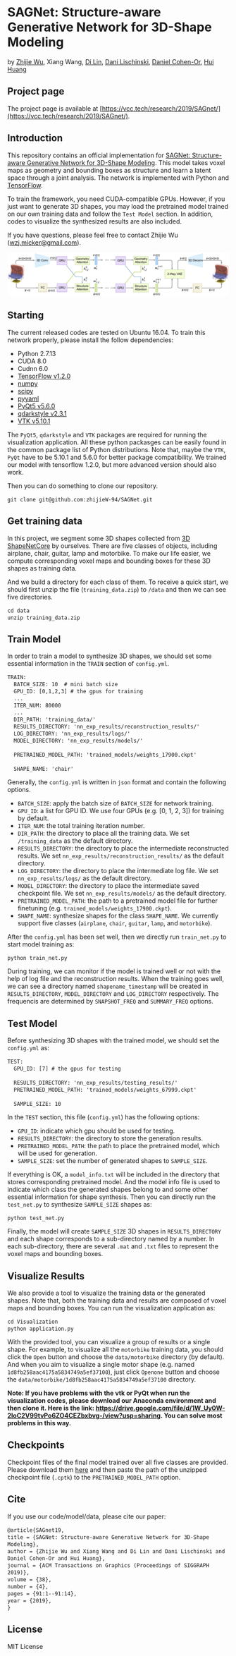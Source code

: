 # SAGNet: Structure-aware Generative Network for 3D-Shape Modeling
by [Zhijie Wu](https://zhijiew94.github.io/), Xiang Wang, [Di Lin](https://vcc.tech/Di_Lin/), [Dani Lischinski](http://danix3d.droppages.com/), [Daniel Cohen-Or](http://www.math.tau.ac.il/~dcor/), [Hui Huang](https://vcc.tech/~huihuang)


## Project page
The project page is available at [https://vcc.tech/research/2019/SAGnet/](https://vcc.tech/research/2019/SAGnet/).


## Introduction ##
This repository contains an official implementation for [SAGNet: Structure-aware Generative Network for 3D-Shape Modeling](http://vcc.szu.edu.cn/file/upload_file//image/research/att201905040553/SAGNet.pdf). 
This model takes voxel maps as geometry and bounding boxes as structure and learn a latent space through a joint analysis.
The network is implemented with Python and [TensorFlow](https://www.tensorflow.org/).

To train the framework, you need CUDA-compatible GPUs. 
However, if you just want to generate 3D shapes, you may load the pretrained model trained on our own training data and follow the `Test Model` section. 
In addition, codes to visualize the synthesized results are also included.

If you have questions, please feel free to contact Zhijie Wu (wzj.micker@gmail.com).

![overview](overview.jpg)


## Starting ##

The current released codes are tested on Ubuntu 16.04. To train this network properly, please install the follow dependencies:
- Python 2.7.13
- CUDA 8.0
- Cudnn 6.0
- [TensorFlow v1.2.0](https://www.tensorflow.org/)
- [numpy](http://www.numpy.org/)
- [scipy](https://www.scipy.org/)
- [pyyaml](https://pypi.python.org/pypi/PyYAML) 
- [PyQt5 v5.6.0](https://pypi.org/project/PyQt5/)
- [qdarkstyle v2.3.1](https://github.com/ColinDuquesnoy/QDarkStyleSheet/)
- [VTK v5.10.1](https://vtk.org/)

The `PyQt5`, `qdarkstyle` and `VTK` packages are required for running the visualization application. All these python packasges can be easily found 
in the common package list of Python distributions. Note that, maybe the `VTK`, `PyQt` have to be 5.10.1 and 5.6.0 for better package compatibility.
We trained our model with tensorflow 1.2.0, but more advanced version should also work. 

Then you can do something to clone our repository.
```
git clone git@github.com:zhijieW-94/SAGNet.git
```


## Get training data ##
In this project, we segment some 3D shapes collected from [3D ShapeNetCore](http://web.stanford.edu/~ericyi/project_page/part_annotation/index.html) by ourselves.
There are five classes of objects, including airplane, chair, guitar, lamp and motorbike. 
To make our life easier, we compute corresponding voxel maps and bounding boxes for these 3D shapes as training data.

And we build a directory for each class of them. To receive a quick start, we should first unzip the file (`training_data.zip`) to `/data` and then we can see five directories.
```
cd data
unzip training_data.zip
```

## Train Model ##
In order to train a model to synthesize 3D shapes, we should set some essential information in the `TRAIN` section of `config.yml`.
```
TRAIN:
  BATCH_SIZE: 10  # mini batch size
  GPU_ID: [0,1,2,3] # the gpus for training
  ...
  ITER_NUM: 80000
  ...
  DIR_PATH: 'training_data/'
  RESULTS_DIRECTORY: 'nn_exp_results/reconstruction_results/'
  LOG_DIRECTORY: 'nn_exp_results/logs/'
  MODEL_DIRECTORY: 'nn_exp_results/models/'
  
  PRETRAINED_MODEL_PATH: 'trained_models/weights_17900.ckpt'
 
  SHAPE_NAME: 'chair'
```
Generally, the `config.yml` is written in `json` format and contain the following options.
- `BATCH_SIZE`: apply the batch size of `BATCH_SIZE` for network training.
- `GPU_ID`: a list for GPU ID. We use four GPUs (e.g. [0, 1, 2, 3]) for training by default.
- `ITER_NUM`: the total training iteration number.
- `DIR_PATH`: the directory to place all the training data. We set `/training_data` as the default directory.
- `RESULTS_DIRECTORY`: the directory to place the intermediate reconstructed results. We set `nn_exp_results/reconstruction_results/` as the default directory.
- `LOG_DIRECTORY`: the directory to place the intermediate log file. We set `nn_exp_results/logs/` as the default directory.
- `MODEL_DIRECTORY`: the directory to place the intermediate saved checkpoint file. We set `nn_exp_results/models/` as the default directory.
- `PRETRAINED_MODEL_PATH`: the path to a pretrained model file for further finetuning (e.g. `trained_models/weights_17900.ckpt`).
- `SHAPE_NAME`: synthesize shapes for the class `SHAPE_NAME`. We currently support five classes (`airplane`, `chair`, `guitar`, `lamp`, and `motorbike`). 

After the `config.yml` has been set well, then we directly run `train_net.py` to start model training as:
```
python train_net.py
```
During training, we can monitor if the model is trained well or not with the help of log file and the reconstruction results.
When the training goes well, we can see a directory named `shapename_timestamp` will be created in `RESULTS_DIRECTORY`, `MODEL_DIRECTORY` and `LOG_DIRECTORY` respectively. The frequencis are determined by `SNAPSHOT_FREQ` and `SUMMARY_FREQ` options.



## Test Model ##
Before synthesizing 3D shapes with the trained model, we should set the `config.yml` as:
```
TEST:
  GPU_ID: [7] # the gpus for testing

  RESULTS_DIRECTORY: 'nn_exp_results/testing_results/'
  PRETRAINED_MODEL_PATH: 'trained_models/weights_67999.ckpt'

  SAMPLE_SIZE: 10
```
In the `TEST` section, this file (`config.yml`) has the following options:
- `GPU_ID`: indicate which gpu should be used for testing.
- `RESULTS_DIRECTORY`: the directory to store the generation results.
- `PRETRAINED_MODEL_PATH`: the path to place the pretrained model, which will be used for generation.
- `SAMPLE_SIZE`: set the number of generated shapes to `SAMPLE_SIZE`.

If everything is OK, a `model_info.txt` will be included in the directory that stores corresponding pretrained model.
And the model info file is used to indicate which class the generated shapes belong to and some other essential information for shape synthesis.
Then you can directly run the `test_net.py` to synthesize `SAMPLE_SIZE` shapes as:
```
python test_net.py
```
Finally, the model will create `SAMPLE_SIZE` 3D shapes in `RESULTS_DIRECTORY` and each shape corresponds to a sub-directory named by a number.
In each sub-directory, there are several `.mat` and `.txt` files to represent the voxel maps and bounding boxes. 


## Visualize Results ##
We also provide a tool to visualize the training data or the generated shapes. Note that, both the training
data and results are composed of voxel maps and bounding boxes. You can run the visualization application as:
```
cd Visualization
python application.py
```
With the provided tool, you can visualize a group of results or a single shape. 
For example, to visualize all the `motorbike` training data, you should click the `Open` button and choose the `data/motorbike` directory (by default).
And when you aim to visualize a single motor shape (e.g. named `1d8fb258aac4175a5834749a5ef37100`), just click `Openone` button and choose the `data/motorbike/1d8fb258aac4175a5834749a5ef37100` directory.

**Note: If you have problems with the vtk or PyQt when run the visualization codes, please download our Anaconda environment and then clone it. 
Here is the link: https://drive.google.com/file/d/1W_Uy0W-2loC2V99tvPo6ZO4CEZbxbvg-/view?usp=sharing. You can solve most problems in this way.**


## Checkpoints ##
Checkpoint files of the final model trained over all five classes are provided.
Please download them [here](https://drive.google.com/file/d/1rRAwlPE9pORn7r77VjK_H4iw-TCfNUXX/view?usp=sharing) and then paste the path of the unzipped checkpoint file (`.cptk`) to the `PRETRAINED_MODEL_PATH` option.


## Cite ##
If you use our code/model/data, please cite our paper:
```
@article{SAGnet19,
title = {SAGNet: Structure-aware Generative Network for 3D-Shape Modeling},
author = {Zhijie Wu and Xiang Wang and Di Lin and Dani Lischinski and Daniel Cohen-Or and Hui Huang},
journal = {ACM Transactions on Graphics (Proceedings of SIGGRAPH 2019)},
volume = {38},
number = {4},
pages = {91:1--91:14},  
year = {2019},
} 
```

## License ##
MIT License
